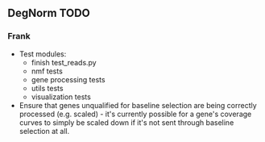 ## DegNorm TODO

### Frank
- Test modules:
    - finish test_reads.py
    - nmf tests
    - gene processing tests
    - utils tests
    - visualization tests
- Ensure that genes unqualified for baseline selection are being correctly processed (e.g. scaled) - it's currently
possible for a gene's coverage curves to simply be scaled down if it's not sent through baseline selection at all.